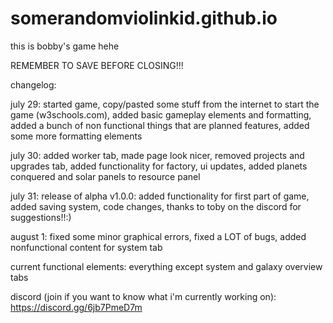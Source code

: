 # somerandomviolinkid.github.io

this is bobby's game hehe

REMEMBER TO SAVE BEFORE CLOSING!!!

changelog:

july 29:
started game, copy/pasted some stuff from the internet to start the game (w3schools.com), added basic gameplay elements and formatting, added a bunch of non functional things that are planned features, added some more formatting elements

july 30:
added worker tab, made page look nicer, removed projects and upgrades tab, added functionality for factory, ui updates, added planets conquered and solar panels to resource panel

july 31:
release of alpha v1.0.0: added functionality for first part of game, added saving system, code changes, thanks to toby on the discord for suggestions!!:)

august 1:
fixed some minor graphical errors, fixed a LOT of bugs, added nonfunctional content for system tab

current functional elements:
everything except system and galaxy overview tabs

discord (join if you want to know what i'm currently working on): https://discord.gg/6jb7PmeD7m
